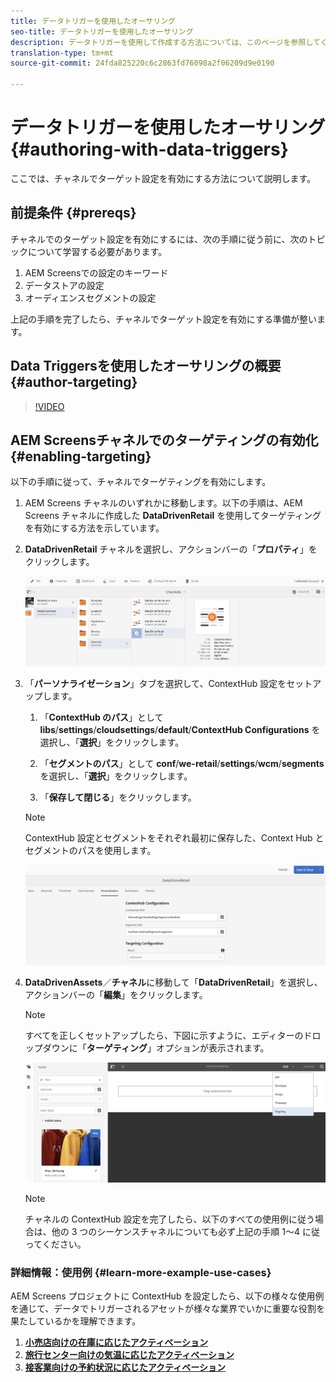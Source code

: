 ```yaml
---
title: データトリガーを使用したオーサリング
seo-title: データトリガーを使用したオーサリング
description: データトリガーを使用して作成する方法については、このページを参照してください。
translation-type: tm+mt
source-git-commit: 24fda825220c6c2863fd76098a2f06209d9e0190

---
```



# データトリガーを使用したオーサリング {#authoring-with-data-triggers}

ここでは、チャネルでターゲット設定を有効にする方法について説明します。

## 前提条件 {#prereqs}

チャネルでのターゲット設定を有効にするには、次の手順に従う前に、次のトピックについて学習する必要があります。

1. AEM Screensでの設定のキーワード
1. データストアの設定
1. オーディエンスセグメントの設定

上記の手順を完了したら、チャネルでターゲット設定を有効にする準備が整います。

## Data Triggersを使用したオーサリングの概要 {#author-targeting}

>[!VIDEO](https://video.tv.adobe.com/v/31921)

## AEM Screensチャネルでのターゲティングの有効化 {#enabling-targeting}

以下の手順に従って、チャネルでターゲティングを有効にします。

1. AEM Screens チャネルのいずれかに移動します。以下の手順は、AEM Screens チャネルに作成した **DataDrivenRetail** を使用してターゲティングを有効にする方法を示しています。

1. **DataDrivenRetail** チャネルを選択し、アクションバーの「**プロパティ**」をクリックします。

   ![screen_shot_2019-05-01at43332pm](assets/screen_shot_2019-05-01at43332pm.png)

1. 「**パーソナライゼーション**」タブを選択して、ContextHub 設定をセットアップします。

   1. 「**ContextHub のパス**」として **libs**/**settings**/**cloudsettings**/**default**/**ContextHub Configurations** を選択し、「**選択**」をクリックします。

   1. 「**セグメントのパス**」として **conf**/**we-retail**/**settings**/**wcm**/**segments** を選択し、「**選択**」をクリックします。

   1. 「**保存して閉じる**」をクリックします。
   >[!NOTE]
   ContextHub 設定とセグメントをそれぞれ最初に保存した、Context Hub とセグメントのパスを使用します。

   ![screen_shot_2019-05-01at44030pm](assets/screen_shot_2019-05-01at44030pm.png)

1. **DataDrivenAssets**／**チャネル**&#x200B;に移動して「**DataDrivenRetail**」を選択し、アクションバーの「**編集**」をクリックします。

   >[!NOTE]
   すべてを正しくセットアップしたら、下図に示すように、エディターのドロップダウンに「**ターゲティング**」オプションが表示されます。

   ![screen_shot_2019-05-01at44231pm](assets/screen_shot_2019-05-01at44231pm.png)

   >[!NOTE]
   チャネルの ContextHub 設定を完了したら、以下のすべての使用例に従う場合は、他の 3 つのシーケンスチャネルについても必ず上記の手順 1～4 に従ってください。

### 詳細情報：使用例 {#learn-more-example-use-cases}

AEM Screens プロジェクトに ContextHub を設定したら、以下の様々な使用例を通じて、データでトリガーされるアセットが様々な業界でいかに重要な役割を果たしているかを理解できます。

1. **[小売店向けの在庫に応じたアクティベーション](retail-inventory-activation.md)**
1. **[旅行センター向けの気温に応じたアクティベーション](local-temperature-activation.md)**
1. **[接客業向けの予約状況に応じたアクティベーション](hospitality-reservation-activation.md)**

